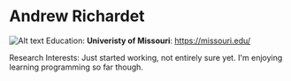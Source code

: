 # Andrew Richardet
![Alt text]("C:/Users/Andrew/Pictures/Github/Resume/University-of-Missouri.jpg")
Education:
**Univeristy of Missouri**: https://missouri.edu/

Research Interests: Just started working, not entirely sure yet. I'm enjoying learning programming so far though.
